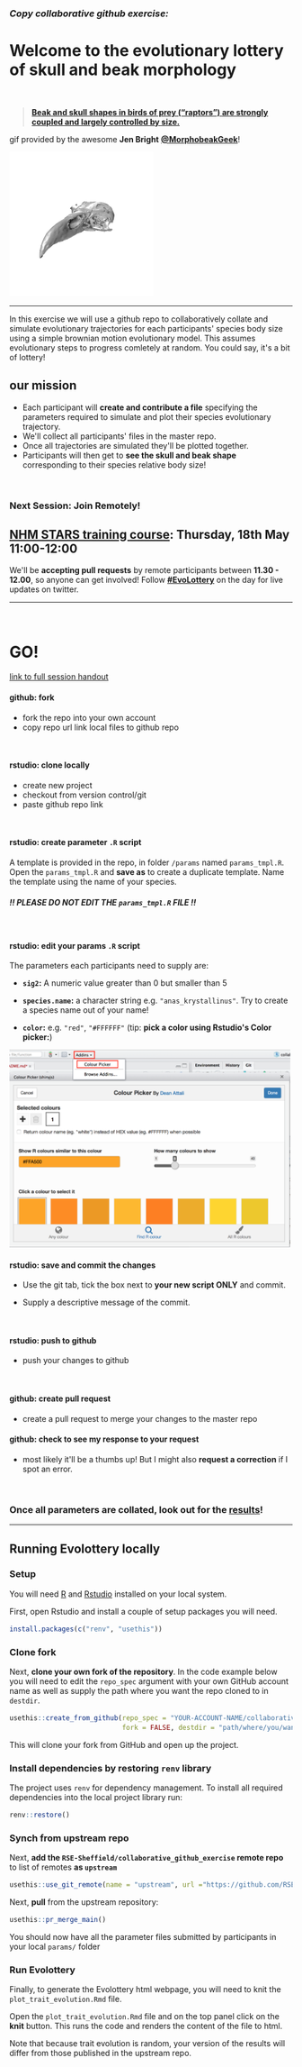 
### *Copy collaborative github exercise:*
# **Welcome to the evolutionary lottery of skull and beak morphology**

<br>

> [**Beak and skull shapes in birds of prey (“raptors”) are strongly coupled and largely controlled by size.**](http://eprints.whiterose.ac.uk/99452/1/Bright%20et%20al.%202016_SelfArchive.pdf)

gif provided by the awesome **Jen Bright** [**@MorphobeakGeek**](https://twitter.com/MorphobeakGeek)!

![](gif.gif)

***

In this exercise we will use a github repo to collaboratively collate and simulate evolutionary trajectories for each participants' species body size using a simple brownian motion evolutionary model. This assumes evolutionary steps to progress comletely at random. You could say, it's a bit of lottery! 


## **our mission**

- Each participant will **create and contribute a file** specifying the parameters required to simulate and plot their species evolutionary trajectory. 
- We'll collect all participants' files in the master repo. 
- Once all trajectories are simulated they'll be plotted together. 
- Participants will then get to **see the skull and beak shape** corresponding to their species relative body size!

<br>

### **Next Session: Join Remotely!**
## [**NHM STARS training course**](https://mozillafestival.org/): **Thursday, 18th May 11:00-12:00**

We'll be **accepting pull requests** by remote participants between **11.30 - 12.00**, so anyone can get involved! Follow [**#EvoLottery**](https://twitter.com/search?f=tweets&q=EvoLottery&src=typd) on the day for live updates on twitter.

***

<br>


# **GO!**
[link to full session handout](https://annakrystalli.github.io/Mozfest_github-rstudio/index.html)

#### **github:** fork 

- fork the repo into your own account
- copy repo url link local files to github repo 

<br>

#### **rstudio:** clone locally

- create new project
- checkout from version control/git
- paste github repo link

<br>

#### **rstudio:** create parameter `.R` script

A template is provided in the repo, in folder `/params` named `params_tmpl.R`. Open the `params_tmpl.R` and **save as** to create a duplicate template. Name the template using the name of your species. 

##### **!! PLEASE DO NOT EDIT THE `params_tmpl.R` FILE !!**

<br>

#### **rstudio:** edit your params `.R` script

The parameters each participants need to supply are:

- **`sig2`:** A numeric value greater than 0 but smaller than 5

- **`species.name`:** a character string e.g. `"anas_krystallinus"`. Try to create a species name out of your name!

- **`color`:** e.g. `"red"`, `"#FFFFFF"` (tip: **pick a color using Rstudio's Color picker:**)


<img src="assets/colour_picker.png" width="500px" />


<br>

#### **rstudio:** save and commit the changes

- Use the git tab, tick the box next to **your new script ONLY** and commit. 

- Supply a descriptive message of the commit.

<br>

#### **rstudio:** push to github
- push your changes to github

<br>

#### **github:** create pull request
 - create a pull request to merge your changes to the master repo
 
#### **github:** check to see my response to your request
 - most likely it'll be a thumbs up! But I might also **request a correction** if I spot an error.

<br>



### Once all parameters are collated, look out for the [results](http://rpubs.com/annakrystalli/278074)!

***

## Running Evolottery locally

### Setup

You will need [R](https://www.r-project.org/) and [Rstudio](https://www.rstudio.com/products/rstudio/download/#download) installed on your local system.

First, open Rstudio and install a couple of setup packages you will need.

```r
install.packages(c("renv", "usethis"))

```

### Clone fork

Next, **clone your own fork of the repository**. In the code example below you will need to edit the `repo_spec` argument with your own GitHub account name as well as supply the path where you want the repo cloned to in `destdir`.

```r
usethis::create_from_github(repo_spec = "YOUR-ACCOUNT-NAME/collaborative_github_exercise", 
                            fork = FALSE, destdir = "path/where/you/want/the/repo/cloned/to")
```

This will clone your fork from GitHub and open up the project. 

### Install dependencies by restoring `renv` library

The project uses `renv` for dependency management. To install all required dependencies into the local project library run:

```r
renv::restore()
```

### Synch from upstream repo

Next, **add the `RSE-Sheffield/collaborative_github_exercise` remote repo** to list of remotes **as `upstream`**

```r
usethis::use_git_remote(name = "upstream", url ="https://github.com/RSE-Sheffield/collaborative_github_exercise.git" , overwrite = TRUE)
```

Next, **pull** from the upstream repository:
```r
usethis::pr_merge_main()
```

You should now have all the parameter files submitted by participants in your local `params/` folder

### Run Evolottery

Finally, to generate the Evolottery html webpage, you will need to knit the `plot_trait_evolution.Rmd` file.

Open the `plot_trait_evolution.Rmd` file and on the top panel click on the **knit** button. This runs the code and renders the content of the file to html.

Note that because trait evolution is random, your version of the results will differ from those published in the upstream repo.

